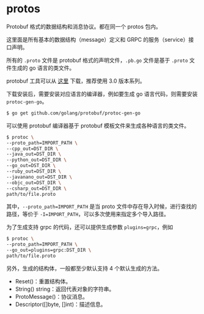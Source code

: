 # protos
Protobuf 格式的数据结构和消息协议。都在同一个 protos 包内。

这里面是所有基本的数据结构（message）定义和 GRPC 的服务（service）接口声明。

所有的 `.proto` 文件是 protobuf 格式的声明文件，`.pb.go` 文件是基于 `.proto` 文件生成的 go 语言的类文件。

protobuf 工具可以从 [这里](https://developers.google.com/protocol-buffers/docs/downloads) 下载，推荐使用 3.0 版本系列。

下载安装后，需要安装对应语言的编译器，例如要生成 go 语言代码，则需要安装 `protoc-gen-go`。

```sh
$ go get github.com/golang/protobuf/protoc-gen-go
```

可以使用 protobuf 编译器基于 protobuf 模板文件来生成各种语言的类文件。

```sh
$ protoc \
--proto_path=IMPORT_PATH \
--cpp_out=DST_DIR \
--java_out=DST_DIR \
--python_out=DST_DIR \
--go_out=DST_DIR \
--ruby_out=DST_DIR \
--javanano_out=DST_DIR \
--objc_out=DST_DIR \
--csharp_out=DST_DIR \
path/to/file.proto
```

其中，`--proto_path=IMPORT_PATH` 是当 proto 文件中存在导入时候，进行查找的路径，等价于 `-I=IMPORT_PATH`，可以多次使用来指定多个导入路径。

为了生成支持 grpc 的代码，还可以提供生成参数 `plugins=grpc`，例如

```sh
$ protoc \
--proto_path=IMPORT_PATH \
--go_out=plugins=grpc:DST_DIR \ 
path/to/file.proto
```

另外，生成的结构体，一般都至少默认支持 4 个默认生成的方法。

* Reset()：重置结构体。
* String() string：返回代表对象的字符串。
* ProtoMessage()：协议消息。
* Descriptor([]byte, []int)：描述信息。


